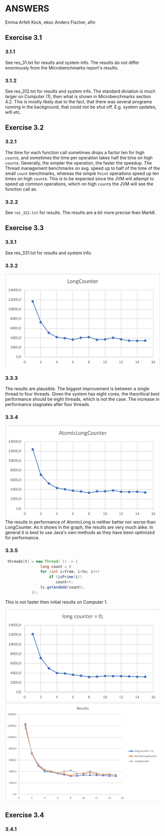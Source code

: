 
ANSWERS
==========

Emma Arfelt Kock, ekoc
Anders Fischer, afin


Exercise 3.1
------------
### 3.1.1
See res_31.txt for results and system info. 
The results do not differ enormously from the Microbenchmarks report's results. 

### 3.1.2
See res_312.txt for results and system info. 
The standard diviation is much larger on Computer (1), then what is shown in Microbenchmarks section 4.2. This is mostly likely due to the fact, that there was several programs running in the background, that could not be shut off. E.g. system updates, wifi etc. 


Exercise 3.2
------------

### 3.2.1 
The time for each function call sometimes drops a factor ten for high `count`s, and sometimes the time per operation takes half the time on high `count`s. Generally, the simpler the operation, the faster the speedup. The Thread management benchmarks on avg. speed up to half of the time of the small `count` benchmarks, whereas the simple `Point` operations speed up ten times on high `count`s. 
This is to be expected since the JVM will attempt to speed up common operations, which on high `count`s the JVM will see the function call as.

### 3.2.2
See `res_322.txt` for results.
The results are a bit more precise than Mark6. 

Exercise 3.3
------------

### 3.3.1
See res_331.txt for results and system info. 


### 3.3.2
![alt text](LongCounter.png "")

### 3.3.3
The results are plausible. The biggest improvement is between a single thread to four threads. Given the system has eight cores, the theoritical best performance should be eight threads, which is not the case. The increase in performance stagnates after four threads. 

### 3.3.4
![alt text](graph_atomicLongCounter.png "")
The results in performance of AtomicLong is neither better nor worse than LongCounter. As it shows in the graph, the results are very much alike. In general it is best to use Java's own methods as they have been optimized for performance. 


### 3.3.5
```java
 threads[t] = new Thread( () -> {
                long count = 0
                for (int i=from; i<to; i++)
                    if (isPrime(i))
                       count++;
                lc.getAndAdd(count);
            });
```
This is not faster then initial results on Computer 1. 

![alt text](graph_noSharedField.png "")
![alt text](graph_totalResults.png "")


Exercise 3.4
------------

### 3.4.1
